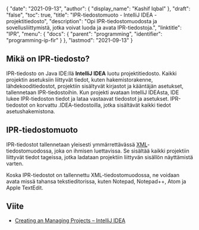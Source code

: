 {
  "date": "2021-09-13",
  "author": {
    "display_name": "Kashif Iqbal"
},
  "draft": "false",
  "toc": true,
  "title": "IPR-tiedostomuoto - IntelliJ IDEA -projektitiedosto",
  "description": "Opi IPR-tiedostomuodosta ja sovellusliittymistä, jotka voivat luoda ja avata IPR-tiedostoja.",
  "linktitle": "IPR",
  "menu": {
    "docs": {
      "parent": "programming",
      "identifier": "programming-ip-fir"
}
},
  "lastmod": "2021-09-13"
}

## Mikä on IPR-tiedosto? 

IPR-tiedosto on Java IDE:llä **IntelliJ IDEA** luotu projektitiedosto. Kaikki projektin asetuksiin liittyvät tiedot, kuten hakemistorakenne, lähdekooditiedostot, projektiin sisältyvät kirjastot ja kääntäjän asetukset, tallennetaan IPR-tiedostoihin. Kun projekti avataan IntelliJ IDEAsta, IDE lukee IPR-tiedoston tiedot ja lataa vastaavat tiedostot ja asetukset. IPR-tiedostot on korvattu .IDEA-tiedostoilla, jotka sisältävät kaikki tiedot asetushakemistona.

## IPR-tiedostomuoto

IPR-tiedostot tallennetaan yleisesti ymmärrettävässä [XML](/web/xml/)-tiedostomuodossa, joka on ihmisen luettavissa. Se sisältää kaikki projektiin liittyvät tiedot tageissa, jotka ladataan projektiin liittyvän sisällön näyttämistä varten.

Koska IPR-tiedostot on tallennettu XML-tiedostomuodossa, ne voidaan avata missä tahansa tekstieditorissa, kuten Notepad, Notepad++, Atom ja Apple TextEdit.

## Viite ##

* [Creating an Managing Projects – IntelliJ IDEA](https://www.jetbrains.com/help/idea/creating-and-managing-projects.html)


